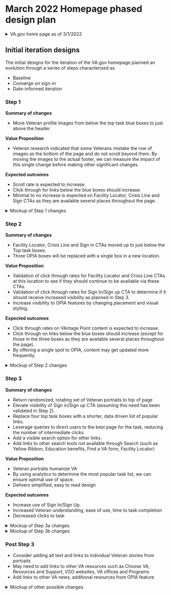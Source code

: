# March 2022 Homepage phased design plan

<details>
<summary> VA.gov home page as of 3/1/2022 </summary>

![Current homepage](https://github.com/department-of-veterans-affairs/va.gov-team/blob/master/products/public-websites/images/va-home-page-current.png)
</details>

## Initial iteration designs
The initial designs for the iteration of the VA.gov homepage planned an evolution through a series of steps characterized as
- Baseline
- Converge on sign-in
- Date-informed iteration

### Step 1
**Summary of changes**
- Move Veteran profile images from below the top task blue boxes to just above the header. 

**Value Proposition**
- Veteran research indicated that some Veterans mistake the row of images as the bottom of the page and do not scroll beyond them. By moving the images to the actual footer, we can measure the impact of this single change before making other significant changes. 

**Expected outcomes**
- Scroll rate is expected to increase.
- Click through for links below the blue boxes should increase.
- Minimal to no increase is expected on Facility Locator, Crisis Line and Sign CTAs as they are available several places throughout the page. 

<details>
<summary> Mockup of Step 1 changes </summary>

![Step 1](https://github.com/department-of-veterans-affairs/va.gov-team/blob/master/products/public-websites/images/va-home-page-step-1.png)

</details>

### Step 2
**Summary of changes**
- Facility Locator, Crisis Line and Sign in CTAs moved up to just below the Top task boxes.
- Three OPIA boxes will be replaced with a single box in a new location.

**Value Proposition**
- Validation of click through rates for Facility Locator and Crisis Line CTAs at this location to see if they should continue to be available via these CTAs. 
- Validation of click through rates for Sign In/Sign up CTA to determine if it should receive increased visibility as planned in Step 3. 
- Increase visibility to OPIA features by changing placement and visual styling.

**Expected outcomes**
- Click through rates on VAntage Point content is expected to increase. 
- Click through on links below the blue boxes should increase (except for those in the three boxes as they are available several places throughout the page).
- By offering a single spot to OPIA, content may get updated more frequently.

<details>
<summary> Mockup of Step 2 changes </summary>

![Step 2](https://github.com/department-of-veterans-affairs/va.gov-team/blob/master/products/public-websites/images/va-home-page-step-2.png)

</details>

### Step 3
**Summary of changes**
- Return randomized, rotating set of Veteran portraits to top of page 
- Elevate visibility of Sign in/Sign up CTA (assuming this need has been validated in Step 2).
- Replace four top task boxes with a shorter, data driven list of popular links.
- Leverage queries to direct users to the best page for the task, reducing the number of intermediate clicks
- Add a visible search option for other links. 
- Add links to other search tools not available through Search (such as Yellow Ribbon, Education benefits, Find a VA form, Facility Locator) 

**Value Proposition**
- Veteran portraits humanize VA
- By using analytics to determine the most popular task list, we can ensure optimal use of space. 
- Delivers simplified, easy to read design 

**Expected outcomes**
- Increase use of Sign In/Sign Up.
- Increased Veteran understanding, ease of use, time to task completion
- Decreased clicks to task

<details>
<summary> Mockup of Step 3a changes </summary>

![Step 3a](https://github.com/department-of-veterans-affairs/va.gov-team/blob/master/products/public-websites/images/va-home-page-step-3a.png)

</details>

<details>
<summary> Mockup of Step 3b changes </summary>

![Step 3b](https://github.com/department-of-veterans-affairs/va.gov-team/blob/master/products/public-websites/images/va-home-page-step-3b.png)

</details>

### Post Step 3
- Consider adding alt text and links to individual Veteran stories from portraits
- May need to add links to other VA resources such as Choose VA, Resources and Support, VSO websites, VA offices and Programs
- Add links to other VA news, additional resources from OPIA feature

<details>
<summary> Mockup of other possible changes
 </summary>

![Step 4](https://github.com/department-of-veterans-affairs/va.gov-team/blob/master/products/public-websites/images/va-home-page-step-4.png)
</details>

